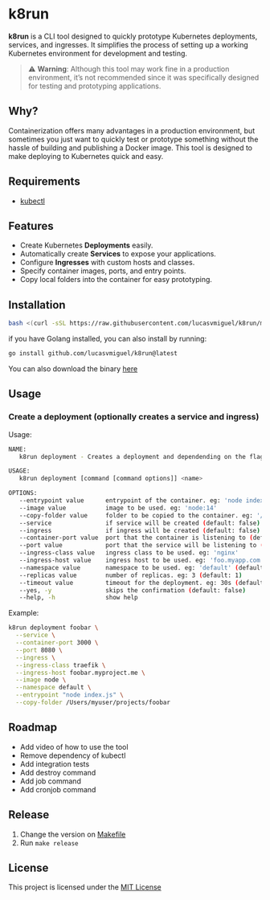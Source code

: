 # k8run

**k8run** is a CLI tool designed to quickly prototype Kubernetes deployments, services, and ingresses. It simplifies the process of setting up a working Kubernetes environment for development and testing.

> ⚠️ **Warning**: Although this tool may work fine in a production environment, it’s not recommended since it was specifically designed for testing and prototyping applications.

## Why?

Containerization offers many advantages in a production environment, but sometimes you just want to quickly test or prototype something without the hassle of building and publishing a Docker image. This tool is designed to make deploying to Kubernetes quick and easy.

## Requirements

* [kubectl](https://kubernetes.io/docs/reference/kubectl/)

## Features
- Create Kubernetes **Deployments** easily.
- Automatically create **Services** to expose your applications.
- Configure **Ingresses** with custom hosts and classes.
- Specify container images, ports, and entry points.
- Copy local folders into the container for easy prototyping.


## Installation

```bash
bash <(curl -sSL https://raw.githubusercontent.com/lucasvmiguel/k8run/main/install.sh)
```

if you have Golang installed, you can also install by running:
```bash
go install github.com/lucasvmiguel/k8run@latest
```

You can also download the binary [here](https://github.com/lucasvmiguel/k8run/releases)

## Usage

### Create a deployment (optionally creates a service and ingress)

Usage:

```bash
NAME:
   k8run deployment - Creates a deployment and dependending on the flags, a service and ingress

USAGE:
   k8run deployment [command [command options]] <name>

OPTIONS:
   --entrypoint value      entrypoint of the container. eg: 'node index.js'
   --image value           image to be used. eg: 'node:14'
   --copy-folder value     folder to be copied to the container. eg: '/Users/me/my_local_folder_to_copy'
   --service               if service will be created (default: false)
   --ingress               if ingress will be created (default: false)
   --container-port value  port that the container is listening to (default: 0)
   --port value            port that the service will be listening to (default: 0)
   --ingress-class value   ingress class to be used. eg: 'nginx'
   --ingress-host value    ingress host to be used. eg: 'foo.myapp.com'
   --namespace value       namespace to be used. eg: 'default' (default: "default")
   --replicas value        number of replicas. eg: 3 (default: 1)
   --timeout value         timeout for the deployment. eg: 30s (default: 30s)
   --yes, -y               skips the confirmation (default: false)
   --help, -h              show help
```

Example:

```bash
k8run deployment foobar \
  --service \
  --container-port 3000 \
  --port 8080 \
  --ingress \
  --ingress-class traefik \
  --ingress-host foobar.myproject.me \
  --image node \
  --namespace default \
  --entrypoint "node index.js" \
  --copy-folder /Users/myuser/projects/foobar
```

## Roadmap

* Add video of how to use the tool
* Remove dependency of kubectl
* Add integration tests
* Add destroy command
* Add job command
* Add cronjob command

## Release

1. Change the version on [Makefile](Makefile)
2. Run `make release`

## License

This project is licensed under the [MIT License](LICENSE)